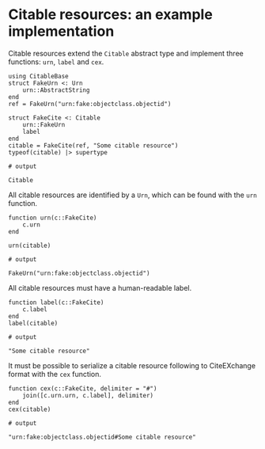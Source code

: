 # Citable resources: an example implementation

Citable resources extend the `Citable` abstract type and  implement three functions: `urn`, `label` and `cex`.   



```jldoctest citable
using CitableBase
struct FakeUrn <: Urn
    urn::AbstractString
end
ref = FakeUrn("urn:fake:objectclass.objectid")

struct FakeCite <: Citable
    urn::FakeUrn
    label
end
citable = FakeCite(ref, "Some citable resource")
typeof(citable) |> supertype

# output

Citable
```

All citable resources are identified by a `Urn`, which can be found with the `urn` function.


```jldoctest citable
function urn(c::FakeCite)
    c.urn
end

urn(citable)

# output

FakeUrn("urn:fake:objectclass.objectid")
```

All citable resources must have a human-readable label.

```jldoctest citable
function label(c::FakeCite)
    c.label
end
label(citable)

# output

"Some citable resource"
```


It must be possible to serialize a citable resource following to CiteEXchange format with the `cex` function.

```jldoctest citable
function cex(c::FakeCite, delimiter = "#")
    join([c.urn.urn, c.label], delimiter)
end
cex(citable)

# output

"urn:fake:objectclass.objectid#Some citable resource"
```